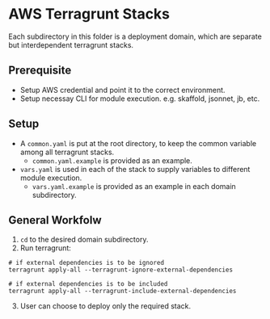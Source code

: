 # AWS Terragrunt Stacks

Each subdirectory in this folder is a deployment domain, which are separate but interdependent terragrunt stacks.

## Prerequisite

* Setup AWS credential and point it to the correct environment.
* Setup necessay CLI for module execution. e.g. skaffold, jsonnet, jb, etc.

## Setup

* A `common.yaml` is put at the root directory, to keep the common variable among all terragrunt stacks.
  * `common.yaml.example` is provided as an example.
* `vars.yaml` is used in each of the stack to supply variables to different module execution.
  * `vars.yaml.example` is provided as an example in each domain subdirectory.

## General Workfolw

1. `cd` to the desired domain subdirectory.
2. Run terragrunt:
  ```shell
  # if external dependencies is to be ignored
  terragrunt apply-all --terragrunt-ignore-external-dependencies

  # if external dependencies is to be included
  terragrunt apply-all --terragrunt-include-external-dependencies
  ```
3. User can choose to deploy only the required stack.
